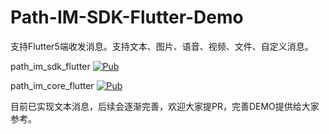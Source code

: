 # Path-IM-SDK-Flutter-Demo

支持Flutter5端收发消息。支持文本、图片、语音、视频、文件、自定义消息。

path_im_sdk_flutter
[![Pub](https://img.shields.io/pub/v/path_im_sdk_flutter.svg?style=flat-square)](https://pub.dev/packages/path_im_sdk_flutter)

path_im_core_flutter
[![Pub](https://img.shields.io/pub/v/path_im_core_flutter.svg?style=flat-square)](https://pub.dev/packages/path_im_core_flutter)

目前已实现文本消息，后续会逐渐完善，欢迎大家提PR，完善DEMO提供给大家参考。
